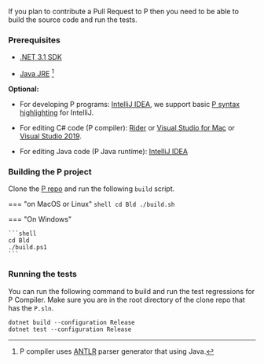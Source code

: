 If you plan to contribute a Pull Request to P then you need to be able to build the source code
and run the tests.

### Prerequisites
- [.NET 3.1 SDK](https://dotnet.microsoft.com/download/dotnet/3.1)

- [Java JRE](http://www.oracle.com/technetwork/java/javase/downloads/index.html) [^1]

[^1]: P compiler uses [ANTLR](https://www.antlr.org/) parser generator that using Java.

**Optional:**

- For developing P programs: [IntelliJ IDEA](https://www.jetbrains.com/idea/), we support basic [P syntax highlighting](syntaxhighlight.md) for IntelliJ.

- For editing C# code (P compiler): [Rider](https://www.jetbrains.com/rider/) or [Visual Studio for Mac](https://visualstudio.microsoft.com/vs/mac/) or [Visual Studio 2019](https://docs.microsoft.com/en-us/visualstudio/install/install-visual-studio).

- For editing Java code (P Java runtime): [IntelliJ IDEA](https://www.jetbrains.com/idea/)

### Building the P project

Clone the [P repo](https://github.com/p-org/P) and run the following `build` script.

=== "on MacOS or Linux"
    ```shell
    cd Bld
    ./build.sh
    ```

=== "On Windows"

    ```shell
    cd Bld
    ./build.ps1
    ```

### Running the tests
You can run the following command to build and run the test regressions for P Compiler. Make sure you are in the root directory of the clone repo that has the `P.sln`.

```plain
dotnet build --configuration Release
dotnet test --configuration Release
```